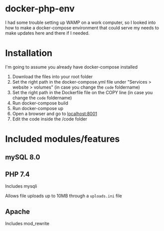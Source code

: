 # docker-php-env
I had some trouble setting up WAMP on a work computer, so I looked into how to make a docker-compose environment that could serve my needs to make updates here and there if I needed.

# Installation
I'm going to assume you already have docker-compose installed
1. Download the files into your root folder
1. Set the right path in the docker-compose.yml file under "Services > website > volumes" (in case you change the  `code` foldername)
1. Set the right path in the Dockerfile file on the COPY line (in case you change the  `code` foldername)
1. Run docker-compose build
1. Run docker-compose up
1. Open a browser and go to [localhost:8001](http://localhost:8001)
1. Edit the code inside the /code folder

# Included modules/features
 ## mySQL 8.0
 ## PHP 7.4
 Includes mysqli
 
 Allows file uploads up to 10MB through a ``uploads.ini`` file
 ## Apache
 Includes mod_rewrite
